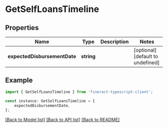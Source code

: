 # GetSelfLoansTimeline


## Properties

Name | Type | Description | Notes
------------ | ------------- | ------------- | -------------
**expectedDisbursementDate** | **string** |  | [optional] [default to undefined]

## Example

```typescript
import { GetSelfLoansTimeline } from 'fineract-typescript-client';

const instance: GetSelfLoansTimeline = {
    expectedDisbursementDate,
};
```

[[Back to Model list]](../README.md#documentation-for-models) [[Back to API list]](../README.md#documentation-for-api-endpoints) [[Back to README]](../README.md)

